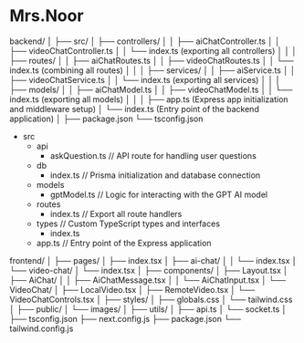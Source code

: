 # Mrs.Noor
backend/
│
├── src/
│   ├── controllers/
│   │   ├── aiChatController.ts
│   │   ├── videoChatController.ts
│   │   └── index.ts (exporting all controllers)
│   │
│   ├── routes/
│   │   ├── aiChatRoutes.ts
│   │   ├── videoChatRoutes.ts
│   │   └── index.ts (combining all routes)
│   │
│   ├── services/
│   │   ├── aiService.ts
│   │   ├── videoChatService.ts
│   │   └── index.ts (exporting all services)
│   │
│   ├── models/
│   │   ├── aiChatModel.ts
│   │   ├── videoChatModel.ts
│   │   └── index.ts (exporting all models)
│   │
│   ├── app.ts (Express app initialization and middleware setup)
│   └── index.ts (Entry point of the backend application)
│
├── package.json
└── tsconfig.json

- src
  - api
    - askQuestion.ts          // API route for handling user questions
  - db
    - index.ts                // Prisma initialization and database connection
  - models
    - gptModel.ts             // Logic for interacting with the GPT AI model
  - routes
    - index.ts                // Export all route handlers
  - types                     // Custom TypeScript types and interfaces
    - index.ts
  - app.ts                    // Entry point of the Express application



frontend/
│
├── pages/
│   ├── index.tsx
│   ├── ai-chat/
│   │   └── index.tsx
│   └── video-chat/
│       └── index.tsx
│
├── components/
│   ├── Layout.tsx
│   ├── AiChat/
│   │   ├── AiChatMessage.tsx
│   │   └── AiChatInput.tsx
│   └── VideoChat/
│       ├── LocalVideo.tsx
│       ├── RemoteVideo.tsx
│       └── VideoChatControls.tsx
│
├── styles/
│   ├── globals.css
│   └── tailwind.css
│
├── public/
│   └── images/
│
├── utils/
│   ├── api.ts
│   └── socket.ts
│
├── tsconfig.json
├── next.config.js
├── package.json
└── tailwind.config.js
